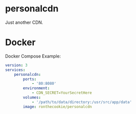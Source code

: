 # personalcdn
Just another CDN.

# Docker
Docker Compose Example:
```yaml
version: 3
services:
    personalcdn:
        ports:
            - '80:8080'
        environment:
            - CDN_SECRET=YourSecretHere
        volumes:
            - '/path/to/data/directory:/usr/src/app/data'
        image: ronthecookie/personalcdn
```